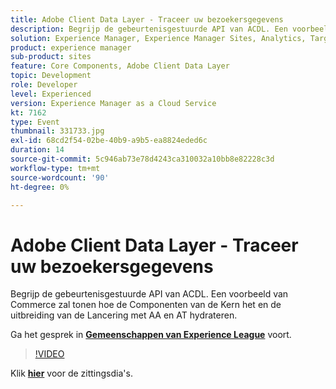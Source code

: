 ```yaml
---
title: Adobe Client Data Layer - Traceer uw bezoekersgegevens
description: Begrijp de gebeurtenisgestuurde API van ACDL. Een voorbeeld van Commerce zal tonen hoe de Componenten van de Kern het en de uitbreiding van de Lancering met AA en AT hydrateren. Deze sessie is afgeleverd als onderdeel van de Adobe Developers Live Content-gebeurtenis.
solution: Experience Manager, Experience Manager Sites, Analytics, Target
product: experience manager
sub-product: sites
feature: Core Components, Adobe Client Data Layer
topic: Development
role: Developer
level: Experienced
version: Experience Manager as a Cloud Service
kt: 7162
type: Event
thumbnail: 331733.jpg
exl-id: 68cd2f54-02be-40b9-a9b5-ea8824eded6c
duration: 14
source-git-commit: 5c946ab73e78d4243ca310032a10bb8e82228c3d
workflow-type: tm+mt
source-wordcount: '90'
ht-degree: 0%

---
```


# Adobe Client Data Layer - Traceer uw bezoekersgegevens

Begrijp de gebeurtenisgestuurde API van ACDL. Een voorbeeld van Commerce zal tonen hoe de Componenten van de Kern het en de uitbreiding van de Lancering met AA en AT hydrateren.

Ga het gesprek in **[Gemeenschappen van Experience League &#x200B;](https://adobe.ly/36Yd3v6)** voort.

>[!VIDEO](https://video.tv.adobe.com/v/331733/?quality=12&learn=on&hidetitle=true)

Klik **[hier](/help/adobe-developers-live/assets/adobe-client-data-layer.pdf)** voor de zittingsdia&#39;s.
